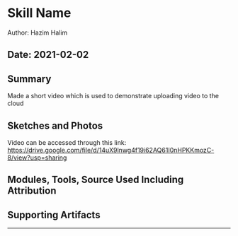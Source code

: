 #  Skill Name

Author: Hazim Halim

Date: 2021-02-02
-----

## Summary
Made a short video which is used to demonstrate uploading video to the cloud

## Sketches and Photos
Video can be accessed through this link:
https://drive.google.com/file/d/14uX9lnwg4f19i62AQ61I0nHPKKmozC-8/view?usp=sharing

## Modules, Tools, Source Used Including Attribution


## Supporting Artifacts


-----
